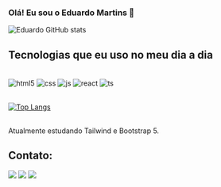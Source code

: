 ### Olá! Eu sou o Eduardo Martins 👋 

![Eduardo GitHub stats](https://github-readme-stats.vercel.app/api?username=eduardomartins09&show_icons=true&theme=dracula)

## Tecnologias que eu uso no meu dia a dia

<div style="display: inline_block"><br/>
    <img align="center" alt="html5" src="https://img.shields.io/badge/HTML5-E34F26?style=for-the-badge&logo=html5&logoColor=white" />
    <img align="center" alt="css" src="https://img.shields.io/badge/CSS3-1572B6?style=for-the-badge&logo=css3&logoColor=white" />
    <img align="center" alt="js" src="https://img.shields.io/badge/JavaScript-F7DF1E?style=for-the-badge&logo=javascript&logoColor=black" />
    <img align="center" alt="react" src="https://img.shields.io/badge/React-20232A?style=for-the-badge&logo=react&logoColor=61DAFB" />
    <img align="center" alt="ts" src="https://img.shields.io/badge/TypeScript-007ACC?style=for-the-badge&logo=typescript&logoColor=white" />
</div><br />

[![Top Langs](https://github-readme-stats.vercel.app/api/top-langs/?username=eduardomartins09&layout=compact)](https://github.com/anuraghazra/github-readme-stats)

<br />
Atualmente estudando Tailwind e Bootstrap 5.

## Contato:
<div>
    <a href = "https://github.com/eduardomartins09" target="_blank"><img src="https://img.shields.io/badge/GitHub-100000?style=for-the-badge&logo=github&logoColor=white" target="_blank"></a>
    <a href = "mailto:edu.ms2254@gmail.com"><img src="https://img.shields.io/badge/-Gmail-%23333?style=for-the-badge&logo=gmail&logoColor=white" target="_blank"></a>
    <a href = ""><img src="https://img.shields.io/badge/-LinkedIn-%230077B5?style=for-the-badge&logo=linkedin&logoColor=white" target="_blank"></a>
</div>
